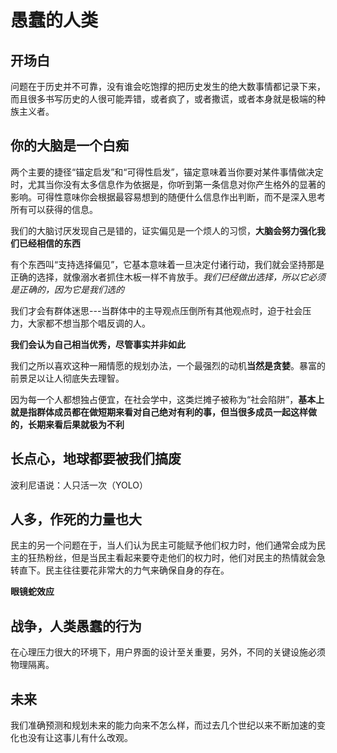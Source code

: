# 愚蠢的人类

## 开场白

问题在于历史并不可靠，没有谁会吃饱撑的把历史发生的绝大数事情都记录下来，而且很多书写历史的人很可能弄错，或者疯了，或者撒谎，或者本身就是极端的种族主义者。



## 你的大脑是一个白痴

两个主要的捷径“锚定启发”和“可得性启发”，锚定意味着当你要对某件事情做决定时，尤其当你没有太多信息作为依据是，你听到第一条信息对你产生格外的显著的影响。可得性意味你会根据最容易想到的随便什么信息作出判断，而不是深入思考所有可以获得的信息。

我们的大脑讨厌发现自己是错的，证实偏见是一个烦人的习惯，**大脑会努力强化我们已经相信的东西**

有个东西叫“支持选择偏见”，它基本意味着一旦决定付诸行动，我们就会坚持那是正确的选择，就像溺水者抓住木板一样不肯放手。*我们已经做出选择，所以它必须是正确的，因为它是我们选的*

我们才会有群体迷思---当群体中的主导观点压倒所有其他观点时，迫于社会压力，大家都不想当那个唱反调的人。

**我们会认为自己相当优秀，尽管事实并非如此**

我们之所以喜欢这种一厢情愿的规划办法，一个最强烈的动机**当然是贪婪**。暴富的前景足以让人彻底失去理智。

因为每一个人都想独占便宜，在社会学中，这类烂摊子被称为“社会陷阱”，**基本上就是指群体成员都在做短期来看对自己绝对有利的事，但当很多成员一起这样做的，长期来看后果就极为不利**



## 长点心，地球都要被我们搞废

波利尼语说：人只活一次（YOLO）



## 人多，作死的力量也大

民主的另一个问题在于，当人们认为民主可能赋予他们权力时，他们通常会成为民主的狂热粉丝，但是当民主看起来要夺走他们的权力时，他们对民主的热情就会急转直下。民主往往要花非常大的力气来确保自身的存在。

**眼镜蛇效应**



## 战争，人类愚蠢的行为

在心理压力很大的环境下，用户界面的设计至关重要，另外，不同的关键设施必须物理隔离。



## 未来

我们准确预测和规划未来的能力向来不怎么样，而过去几个世纪以来不断加速的变化也没有让这事儿有什么改观。

